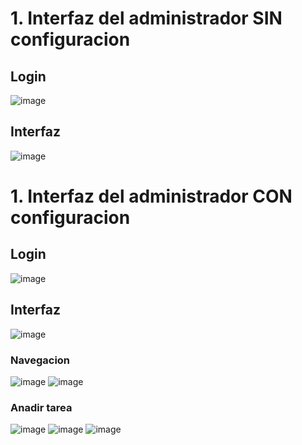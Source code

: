 # 1. Interfaz del administrador SIN configuracion
## Login <br>
![image](https://github.com/user-attachments/assets/79615d7d-ded5-4735-bff6-4bba59b058a1)
## Interfaz <br>
![image](https://github.com/user-attachments/assets/90594c68-383c-4aff-bb6e-6be7b24a9a4d) <br>

# 1. Interfaz del administrador CON configuracion
## Login <br>
![image](https://github.com/user-attachments/assets/060e629f-dba8-4c89-9c1e-4070e9679631)
## Interfaz <br>
![image](https://github.com/user-attachments/assets/21fed23d-23d0-4bc8-ac4f-7e08a908a3d8)
### Navegacion
![image](https://github.com/user-attachments/assets/ce23a738-1452-48de-8c85-b0d4055dfb7a)
![image](https://github.com/user-attachments/assets/e802d4d1-bc74-4fad-9b8b-288148baf2bb) <br>
### Anadir tarea
![image](https://github.com/user-attachments/assets/3bd72598-30bc-428a-8b0d-c251478f8e31)
![image](https://github.com/user-attachments/assets/68b39f5d-7fc0-45e9-bc42-7f67b32bcbfc)
![image](https://github.com/user-attachments/assets/728f2178-ffa4-44a5-8604-87092d7a8554)



